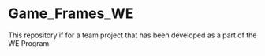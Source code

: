 # Game_Frames_WE
This repository if for a team project that has been developed as a part of the WE Program
